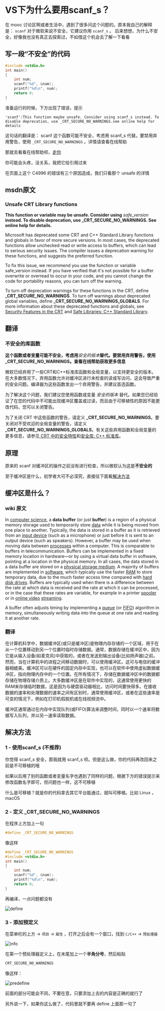 # VS下为什么要用scanf_s？

在 mooc 讨论区啊或者生活中，遇到了很多问这个问题的。原本我自己的解释是： `scanf` 对于微软来说不安全，它建议你用 `scanf_s` 。
后来想想，为什么不安全，好像我也没有真正去探索过，不如借这个机会去了解一下看看

## 写一段“不安全”的代码

```c
#include <stdio.h>
int main()
{
    int num;
    scanf("%d", &num);
    printf("%d\n", num);
    return 0;
}
```

准备运行的时候，下方出现了错误，提示

`'scanf':This function maybe unsafe. Consider using scanf_s instead. To disable deprecation, use _CRT_SECURE_NO_WARNINGS.see online help for details`

这句话的翻译是： scanf 这个函数可能不安全，考虑用 scanf_s 代替。要禁用弃用警告，使用 `_CRT_SECURE_NO_WARNINGS` 。详情请查看在线帮助

那就去看看在线帮助呗，[走你](https://docs.microsoft.com/en-us/cpp/error-messages/compiler-warnings/compiler-warning-level-3-c4996)

你可能会头疼，没关系，我把它给引用过来

在页面上这个 C4996 的错误有三个原因造成，我们只看那个 unsafe 的详情

## msdn原文

### Unsafe CRT Library functions

**This function or variable may be unsafe. Consider using** _safe_version_ **instead. To disable deprecation, use _CRT_SECURE_NO_WARNINGS. See online help for details.**

Microsoft has deprecated some CRT and C++ Standard Library functions and globals in favor of more secure versions. In most cases, the deprecated functions allow unchecked read or write access to buffers, which can lead to serious security issues. The compiler issues a deprecation warning for these functions, and suggests the preferred function.

To fix this issue, we recommend you use the function or variable safe_version instead. If you have verified that it's not possible for a buffer overwrite or overread to occur in your code, and you cannot change the code for portability reasons, you can turn off the warning.

To turn off deprecation warnings for these functions in the CRT, define **_CRT_SECURE_NO_WARNINGS**. To turn off warnings about deprecated global variables, define **_CRT_SECURE_NO_WARNINGS_GLOBALS**. For more information about these deprecated functions and globals, see [Security Features in the CRT](https://docs.microsoft.com/en-us/cpp/c-runtime-library/security-features-in-the-crt) and [Safe Libraries: C++ Standard Library](https://docs.microsoft.com/en-us/cpp/standard-library/safe-libraries-cpp-standard-library).

## 翻译

### 不安全的库函数

**这个函数或者变量可能不安全，考虑用**_安全的版本_**替代。要禁用弃用警告，使用 _CRT_SECURE_NO_WARNINGS。查看在线帮助获取更多信息**

微软已经弃用了一些CRT和C++标准库函数和全局变量，以支持更安全的版本。在大多数情况下，弃用函数允许对缓冲区进行未检查的读或写访问，这会导致严重的安全问题。编译器为这些函数发出一个弃用警告，并建议首选函数。

为了解决这个问题，我们建议您使用函数或变量 _安全的版本_ 替代。如果您已经验证了在您的代码中不可能出现缓冲区覆盖或过读，而且由于可移植性的原因不能更改代码，您可以关闭警告。

为了关闭 CRT 中这些函数的警告，请定义 **_CRT_SECURE_NO_WARNINGS**。要关闭对不受欢迎的全局变量的警告，请定义 **_CRT_SECURE_NO_WARNINGS_GLOBALS**。有关这些弃用函数和全局变量的更多信息，请参见[ CRT 中的安全特性](https://docs.microsoft.com/en-us/cpp/c-runtime-library/security-features-in-the-crt)和[安全库: C++ 标准库](https://docs.microsoft.com/en-us/cpp/standard-library/safe-libraries-cpp-standard-library)。

## 原理

原来的 scanf 对缓冲区的操作之前没有进行检查，所以微软认为这是**不安全的**

至于缓冲区是什么，初学者大可不必深究，直接往下面看[解决方法](#解决方法)

## 缓冲区是什么？

### wiki 原文

In [computer science](https://en.wikipedia.org/wiki/Computer_science), a **data buffer** (or just **buffer**) is a region of a physical memory storage used to temporarily store [data](https://en.wikipedia.org/wiki/Data) while it is being moved from one place to another. Typically, the data is stored in a buffer as it is retrieved from an [input device](https://en.wikipedia.org/wiki/Input_device) (such as a microphone) or just before it is sent to an output device (such as speakers). However, a buffer may be used when moving data between [processes](https://en.wikipedia.org/wiki/Process_(computing)) within a computer. This is comparable to buffers in telecommunication. Buffers can be implemented in a fixed memory location in hardware—or by using a virtual data buffer in software, pointing at a location in the physical memory. In all cases, the data stored in a data buffer are stored on a [physical storage medium](https://en.wikipedia.org/wiki/Computer_data_storage). A majority of buffers are implemented in [software](https://en.wikipedia.org/wiki/Software), which typically use the faster [RAM](https://en.wikipedia.org/wiki/Random-access_memory) to store temporary data, due to the much faster access time compared with [hard disk drives](https://en.wikipedia.org/wiki/Hard_disk_drive). Buffers are typically used when there is a difference between the rate at which data is received and the rate at which it can be processed, or in the case that these rates are variable, for example in a printer [spooler](https://en.wikipedia.org/wiki/Spooler) or in [online video](https://en.wikipedia.org/wiki/Video_hosting_service) [streaming](https://en.wikipedia.org/wiki/Streaming_media).

A buffer often adjusts timing by implementing a [queue](https://en.wikipedia.org/wiki/Queue_(data_structure)) (or [FIFO](https://en.wikipedia.org/wiki/FIFO_(computing_and_electronics))) algorithm in memory, simultaneously writing data into the queue at one rate and reading it at another rate.

### 翻译

在计算机科学中，数据缓冲区(或只是缓冲区)是物理内存存储的一个区域，用于在从一个位置移动到另一个位置时临时存储数据。通常，数据存储在缓冲区中，因为它是从输入设备(如麦克风)中获取的，或者在发送到输出设备(比如扬声器)之前。然而，当在计算机中的进程之间移动数据时，可以使用缓冲区。这可与电信的缓冲器相媲美。缓冲区可以在硬件的固定内存中实现，也可以在软件中使用虚拟数据缓冲区，指向物理内存中的一个位置。在所有情况下，存储在数据缓冲区中的数据都存储在物理存储介质上。大多数缓冲区是在软件中实现的，这通常使用更快的RAM来存储临时数据，这是因为与硬盘驱动器相比，访问时间要快得多。在接收数据的速率和处理数据的速率之间有区别时，通常使用缓冲区，或者在这些速率是可变的情况下，例如在打印机假脱机或在线视频流中。

缓冲区通常通过在内存中实现队列(或FIFO)算法来调整时间，同时以一个速率将数据写入队列，并以另一速率读取数据。

## 解决方法

### 1 - 使用scanf_s (不推荐)

你觉得 scanf_s 安全，那我就用 scanf_s 呗。但是这么做，你的代码再改回来之前是不可移植的哦

如果以后用了别的函数或者变量名字也遇到了同样的问题，根据下方的错误提示来修改函数名字即可，但问题也一样，这不可移植

什么是可移植？就是你的代码拿去其它平台能通过，就叫可移植。比如 Linux ， macOS

### 2 - 定义 _CRT_SECURE_NO_WARNINGS

在程序上方加上一句

```c
#define _CRT_SECURE_NO_WARNINGS
```

像这样

```c
#define _CRT_SECURE_NO_WARNINGS
#include <stdio.h>
int main()
{
    int num;
    scanf("%d", &num);
    printf("%d\n", num);
    return 0;
}
```

再编译，一点问题都没有

![define](define.png)

### 3 - 添加预定义

在菜单栏的上方 -> `项目` -> `属性` ，打开之后会有一个窗口，找到 `C/C++` -> `预处理器`

![info](info.png)

在第一个预处理器定义上，在末尾加上一个**半角分号**，然后粘贴

```c
CRT_SECURE_NO_WARNINGS
```

像这样：

![predefine](predefine.png)

前面的部分可能会不同，不要在意，只要添加上去的内容是正确的就行了

另外说一下，如果你这么做了，代码里就不要再 define 上面那一句了